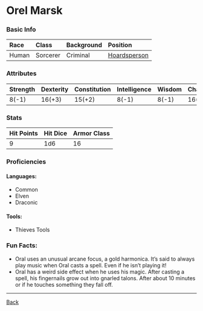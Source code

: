 # Orel Marsk

### Basic Info

| Race | Class | Background | Position |
|:--|:--|:--|:--|
| Human | Sorcerer | Criminal | [Hoardsperson](../Documents/Hoardsperson.pdf) |

### Attributes

| Strength | Dexterity | Constitution | Intelligence | Wisdom | Charisma |
|:--|:--|:--|:--|:--|:--|
| 8(-1) | 16(+3) | 15(+2) | 8(-1) | 8(-1) | 16(+3) |

### Stats

| Hit Points | Hit Dice | Armor Class |
|:--|:--|:--|
| 9 | 1d6 | 16 |

### Proficiencies
#### Languages:
- Common
- Elven
- Draconic

#### Tools:
- Thieves Tools

### Fun Facts:
- Oral uses an unusual arcane focus, a gold harmonica. It’s said to always play music when Oral casts a spell. Even if he isn’t playing it!
- Oral has a weird side effect when he uses his magic. After casting a spell, his fingernails grow out into gnarled talons. After about 10 minutes or if he touches something they fall off.

---
[Back](./)